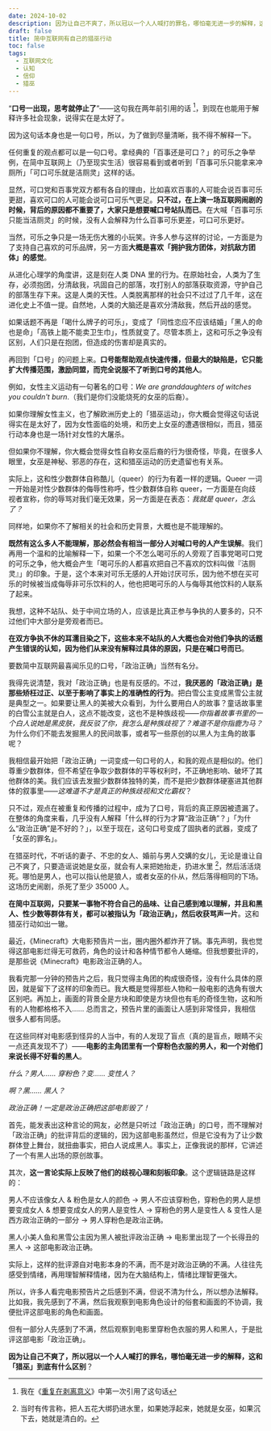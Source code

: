 ```yaml
---
date: 2024-10-02
description: 因为让自己不爽了，所以冠以一个人人喊打的罪名，哪怕毫无进一步的解释，这和「猎巫」到底有什么区别？
draft: false
title: 简中互联网有自己的猎巫行动
toc: false
tags:
  - 互联网文化
  - 认知
  - 信仰
  - 猎巫
---
```


“**口号一出现，思考就停止了**”——这句我在两年前引用的话 [^1]，到现在也能用于解释许多社会现象，说得实在是太好了。

因为这句话本身也是一句口号，所以，为了做到尽量清晰，我不得不解释一下。

任何重复的观点都可以是一句口号。拿经典的「百事还是可口？」的可乐之争举例，在简中互联网上（乃至现实生活）很容易看到或者听到「百事可乐只能拿来冲厕所」「可口可乐就是洁厕灵」这样的话。

显然，可口党和百事党双方都有各自的理由，比如喜欢百事的人可能会说百事可乐更甜，喜欢可口的人可能会说可口可乐气更足。**只不过，在上演一场互联网闹剧的时候，背后的原因都不重要了，大家只是想要喊口号站队而已**。在大喊「百事可乐只能当洁厕灵」的时候，没有人会解释为什么百事可乐更差，可口可乐更好。

当然，可乐之争只是一场无伤大雅的小玩笑。许多人参与这样的讨论，一方面是为了支持自己喜欢的可乐品牌，另一方面**大概是喜欢「拥护我方团体，对抗敌方团体」的感觉**。

从进化心理学的角度讲，这是刻在人类 DNA 里的行为。在原始社会，人类为了生存，必须抱团，分清敌我，巩固自己的部落，攻打别人的部落获取资源，守护自己的部落生存下来。这是人类的天性。人类脱离那样的社会只不过过了几千年，这在进化史上不值一提。自然地，人类的大脑还是喜欢分清敌我，然后开战的感觉。

如果话题不再是「喝什么牌子的可乐」，变成了「同性恋应不应该结婚」「黑人的命也是命」「高铁上能不能卖卫生巾」，性质就变了。尽管本质上，这和可乐之争没有区别，人们只是在抱团，但造成的伤害却是真实的。

再回到「口号」的问题上来。**口号能帮助观点快速传播，但最大的缺陷是，它只能扩大传播范围，激励同盟，而完全说服不了听到口号的其他人**。

例如，女性主义运动有一句著名的口号：*We are granddaughters of witches you couldn't burn*.（我们是你们没能烧死的女巫的后裔）。

如果你理解女性主义，也了解欧洲历史上的「猎巫运动」，你大概会觉得这句话说得实在是太好了，因为女性面临的处境，和历史上女巫的遭遇很相似，而且，猎巫行动本身也是一场针对女性的大屠杀。

但如果你不理解，你大概会觉得女性自称女巫后裔的行为很奇怪，毕竟，在很多人眼里，女巫是神秘、邪恶的存在，这和猎巫运动的历史遗留也有关系。

实际上，这和性少数群体自称酷儿（queer）的行为有着一样的逻辑。Queer 一词一开始是对性少数群体的侮辱性称呼，性少数群体自称 queer，一方面是在向歧视者宣称，你的辱骂对我们毫无效果，另一方面是在表态：*我就是 queer，怎么了？*

同样地，如果你不了解相关的社会和历史背景，大概也是不能理解的。

**既然有这么多人不能理解，那必然会有相当一部分人对喊口号的人产生误解**。我们再用一个温和的比喻解释一下，如果一个不怎么喝可乐的人旁观了百事党喝可口党的可乐之争，他大概会产生「喝可乐的人都喜欢把自己不喜欢的饮料叫做『洁厕灵』」的印象。于是，这个本来对可乐无感的人开始讨厌可乐，因为他不想在买可乐的时候被当成侮辱非可乐饮料的人，他也把喝可乐的人与侮辱其他饮料的人联系了起来。

我想，这种不站队、处于中间立场的人，应该是比真正参与争执的人要多的，只不过他们中大部分是旁观者而已。

**在双方争执不休的耳濡目染之下，这些本来不站队的人大概也会对他们争执的话题产生错误的认知，因为他们从来没有解释过具体的原因，只是在喊口号而已**。

要数简中互联网最喜闻乐见的口号，「政治正确」当然有名分。

我得先说清楚，我对「政治正确」也是有反感的。不过，**我厌恶的「政治正确」是那些矫枉过正、以至于影响了事实上的准确性的行为**。把白雪公主变成黑雪公主就是典型之一。如果要让黑人的美被大众看到，为什么要用白人的故事？童话故事里的白雪公主就是白人，这点不能改变，这也不是种族歧视——*你指着故事书里的一个白人说她是黑皮肤，我反驳了你，我怎么是种族歧视了？难道不是你指鹿为马？* 为什么你们不能去发掘黑人的民间故事，或者写一些原创的以黑人为主角的故事呢？

我相信最开始把「政治正确」一词变成一句口号的人，和我的观点是相似的。他们尊重少数群体，但不希望在争取少数群体的平等权利时，不正确地影响、破坏了其他群体的美。我们应该去发掘少数群体独特的美，而不是把少数群体硬塞进其他群体的叙事里——*这难道不才是真正的种族歧视和文化霸权*？

只不过，观点在被重复和传播的过程中，成为了口号，背后的真正原因被遗漏了。在整体的角度来看，几乎没有人解释「什么样的行为才算“政治正确”？」「为什么“政治正确”是不好的？」，以至于现在，这句口号变成了固执者的武器，变成了「女巫的罪名」。

在猎巫时代，不听话的妻子、不忠的女人、婚前与男人交媾的女儿，无论是谁让自己不爽了，只要造谣说她是女巫，就会有人来把她抬走，扔进水里 [^2]，然后活活烧死。哪怕是男人，也可以指认他是狼人，或者女巫的仆从，然后落得相同的下场。这场历史闹剧，杀死了至少 35000 人。

**在简中互联网，只要某一事物不符合自己的品味、让自己感到难以理解，并且和黑人、性少数等群体有关，都可以被指认为「政治正确」，然后收获骂声一片**。这和猎巫行动如出一辙。

最近，《Minecraft》大电影预告片一出，圈内圈外都炸开了锅。事先声明，我也觉得这部电影烂得无可救药，角色的设计和各种情节都令人蜷缩。但我想要批评的，是那些说《Minecraft》电影政治正确的人。

我看完那一分钟的预告片之后，我只觉得主角团的构成很奇怪，没有什么具体的原因，就是留下了这样的印象而已。我大概是觉得那些人物和一般电影的选角有很大区别吧。再加上，画面的背景全是方块和即使是方块但也有毛的奇怪生物，这和所有的人物都格格不入…… 总而言之，预告片里的画面让人感到非常怪异，我相信很多人都有同感。

在这些同样对电影感到怪异的人当中，有的人发现了盲点（真的是盲点，眼睛不尖一点还真发现不了）——**电影的主角团里有一个穿粉色衣服的男人，和一个对他们来说长得不好看的黑人**。

*什么？男人…… 穿粉色？变…… 变性人？*

*啊？黑…… 黑人？*

*政治正确！一定是政治正确把这部电影毁了！*

首先，能发表出这种言论的网友，必然是只听过「政治正确」的口号，而不理解对「政治正确」的批评背后的逻辑的，因为这部电影虽然烂，但是它没有为了让少数群体登上舞台，就扭曲事实，把白人说成黑人。事实上，正像我说的那样，它讲述了一个有黑人出场的原创故事。

其次，**这一言论实际上反映了他们的歧视心理和刻板印象**。这个逻辑链路是这样的：

男人不应该像女人 & 粉色是女人的颜色 -> 男人不应该穿粉色，穿粉色的男人是想要变成女人 & 想要变成女人的男人是变性人 -> 穿粉色的男人是变性人 & 变性人是西方政治正确的一部分 -> 男人穿粉色是政治正确。

黑人小美人鱼和黑雪公主因为黑人被批评政治正确 -> 电影里出现了一个长得丑的黑人 -> 这部电影政治正确。

实际上，这样的批评源自对电影本身的不满，而不是对政治正确的不满。人往往先感受到情绪，再用理智解释情绪，因为在大脑结构上，情绪比理智更强大。

所以，许多人看完电影预告片之后感到不满，但说不清为什么，所以想办法解释。比如我，我先感到了不满，然后我观察到电影角色设计的俗套和画面的不协调，我便批评这部电影的角色和画面。

但有一部分人先感到了不满，然后观察到电影里穿粉色衣服的男人和黑人，于是批评这部电影「政治正确」。

**因为让自己不爽了，所以冠以一个人人喊打的罪名，哪怕毫无进一步的解释，这和「猎巫」到底有什么区别**？

[^1]: 我在《[重复在剥离意义](https://www.geedea.pro/posts/%E9%87%8D%E5%A4%8D%E5%9C%A8%E5%89%A5%E7%A6%BB%E6%84%8F%E4%B9%89/)》中第一次引用了这句话
[^2]: 当时有传言称，把人五花大绑扔进水里，如果她浮起来，她就是女巫，如果沉下去，她就是清白的。
